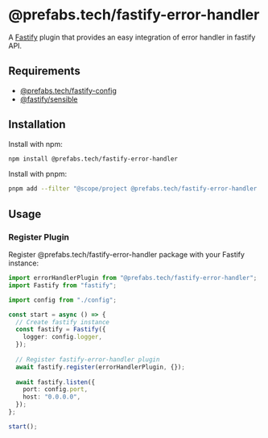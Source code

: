 # @prefabs.tech/fastify-error-handler

A [Fastify](https://github.com/fastify/fastify) plugin that provides an easy integration of error handler in fastify API.

## Requirements

* [@prefabs.tech/fastify-config](../config/)
* [@fastify/sensible](https://github.com/fastify/fastify-sensible)

## Installation

Install with npm:

```bash
npm install @prefabs.tech/fastify-error-handler
```

Install with pnpm:

```bash
pnpm add --filter "@scope/project @prefabs.tech/fastify-error-handler
```

## Usage

### Register Plugin

Register @prefabs.tech/fastify-error-handler package with your Fastify instance:

```typescript
import errorHandlerPlugin from "@prefabs.tech/fastify-error-handler";
import Fastify from "fastify";

import config from "./config";

const start = async () => {
  // Create fastify instance
  const fastify = Fastify({
    logger: config.logger,
  });
  
  // Register fastify-error-handler plugin
  await fastify.register(errorHandlerPlugin, {});
  
  await fastify.listen({
    port: config.port,
    host: "0.0.0.0",
  });
};

start();
```
